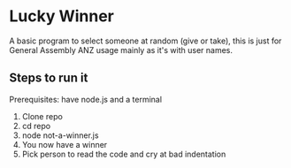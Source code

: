 # Lucky Winner

A basic program to select someone at random (give or take), this is just for General Assembly ANZ usage mainly as it's with user names.

## Steps to run it

Prerequisites: have node.js and a terminal


1. Clone repo
2. cd repo
3. node not-a-winner.js
4. You now have a winner
5. Pick person to read the code and cry at bad indentation

